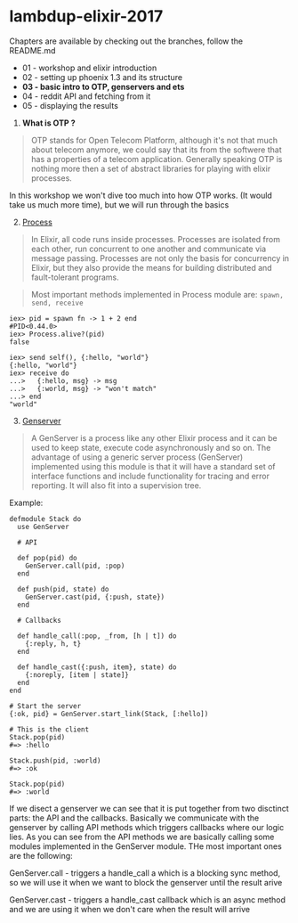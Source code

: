 # lambdup-elixir-2017

Chapters are available by checking out the branches,
follow the README.md

* 01 - workshop and elixir introduction
* 02 - setting up phoenix 1.3 and its structure
* __03 - basic intro to OTP, genservers and ets__
* 04 - reddit API and fetching from it
* 05 - displaying the results

1) __What is OTP ?__
> OTP stands for Open Telecom Platform, although it's not that much about telecom anymore, we could say that its from the softwere that has a properties of a telecom application. Generally speaking OTP is nothing more then a set of abstract libraries for playing with elixir processes.

In this workshop we won't dive too much into how OTP works. (It would take us much more time), but we will run through the basics

2) [Process](http://elixir-lang.github.io/getting-started/processes.html)

> In Elixir, all code runs inside processes. Processes are isolated from each other, run concurrent to one another and communicate via message passing. Processes are not only the basis for concurrency in Elixir, but they also provide the means for building distributed and fault-tolerant programs.

> Most important methods implemented in Process module are: `spawn, send, receive`

```
iex> pid = spawn fn -> 1 + 2 end
#PID<0.44.0>
iex> Process.alive?(pid)
false
```

```
iex> send self(), {:hello, "world"}
{:hello, "world"}
iex> receive do
...>   {:hello, msg} -> msg
...>   {:world, msg} -> "won't match"
...> end
"world"
```

3) [Genserver](https://hexdocs.pm/elixir/GenServer.html)

> A GenServer is a process like any other Elixir process and it can be used to keep state, execute code asynchronously and so on. The advantage of using a generic server process (GenServer) implemented using this module is that it will have a standard set of interface functions and include functionality for tracing and error reporting. It will also fit into a supervision tree.

Example: 

```
defmodule Stack do
  use GenServer

  # API

  def pop(pid) do
    GenServer.call(pid, :pop)
  end

  def push(pid, state) do
    GenServer.cast(pid, {:push, state})
  end

  # Callbacks

  def handle_call(:pop, _from, [h | t]) do
    {:reply, h, t}
  end

  def handle_cast({:push, item}, state) do
    {:noreply, [item | state]}
  end
end

# Start the server
{:ok, pid} = GenServer.start_link(Stack, [:hello])

# This is the client
Stack.pop(pid)
#=> :hello

Stack.push(pid, :world)
#=> :ok

Stack.pop(pid)
#=> :world
```
If we disect a genserver we can see that it is put together from two disctinct parts: the API and the callbacks. Basically we communicate with the genserver by calling API methods which triggers callbacks where our logic lies. As you can see from the API methods we are basically calling some modules implemented in the GenServer module. THe most important ones are the following: 

GenServer.call - triggers a handle_call a which is a blocking sync method, so we will use it when we want to block the genserver until the result arive

GenServer.cast - triggers a handle_cast callback which is an async method and we are using it when we don't care when the result will arrive
